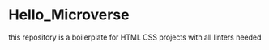 # Hello_Microverse
this repository is a boilerplate for HTML CSS  projects with all  linters needed
